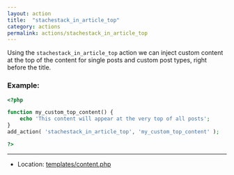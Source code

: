 ```yaml
---
layout: action
title:  "stachestack_in_article_top"
category: actions
permalink: actions/stachestack_in_article_top
---
```


Using the `stachestack_in_article_top` action we can inject custom content at the top of the content for single posts and custom post types, right before the title.

### Example:

```php
<?php

function my_custom_top_content() {
	echo 'This content will appear at the very top of all posts';
}
add_action( 'stachestack_in_article_top', 'my_custom_top_content' );

?>
```

<hr>

* Location: [templates/content.php](https://github.com/StacheStack/StacheStack/blob/master/templates/content.php)
